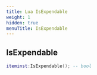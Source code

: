 ```yaml
---
title: Lua IsExpendable
weight: 1
hidden: true
menuTitle: IsExpendable
---
```

## IsExpendable
```lua
iteminst:IsExpendable(); -- bool
```